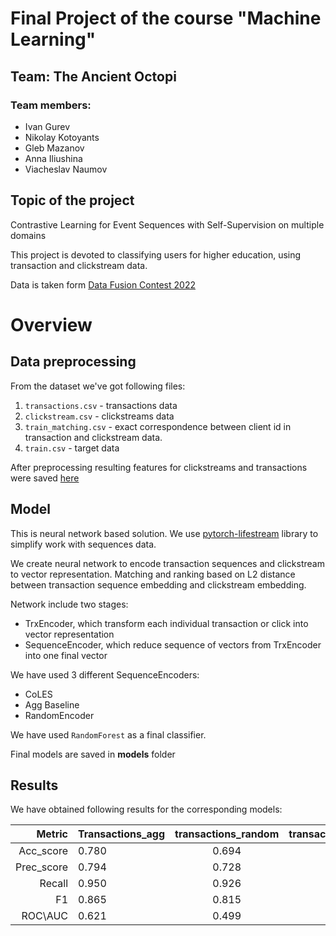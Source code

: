 # Final Project of the course "Machine Learning"
## Team: The Ancient Octopi
### Team members:
- Ivan Gurev
- Nikolay Kotoyants
- Gleb Mazanov
- Anna Iliushina
- Viacheslav Naumov

## Topic of the project
Contrastive Learning for Event Sequences with Self-Supervision on multiple domains

This project is devoted to classifying users for higher education, using transaction and clickstream data.

Data is taken form [Data Fusion Contest 2022](https://ods.ai/competitions/data-fusion2022-education)

# Overview
## Data preprocessing
From the dataset we've got following files:
1. `transactions.csv` - transactions data
2. `clickstream.csv` - clickstreams data
3. `train_matching.csv` - exact correspondence between client id in transaction and clickstream data.
4. `train.csv` - target data

After preprocessing resulting features for clickstreams and transactions were saved [here](https://drive.google.com/drive/folders/1zXjzLf0uGyT2mM8po8LgCz2z6Vvy2Gzi?usp=share_link)

## Model
This is neural network based solution. We use [pytorch-lifestream](https://github.com/dllllb/pytorch-lifestream) library to simplify work with sequences data.

We create neural network to encode transaction sequences and clickstream to vector representation. Matching and ranking based on L2 distance between transaction sequence embedding and clickstream embedding.

Network include two stages:

* TrxEncoder, which transform each individual transaction or click into vector representation
* SequenceEncoder, which reduce sequence of vectors from TrxEncoder into one final vector

We have used 3 different SequenceEncoders:
* CoLES
* Agg Baseline
* RandomEncoder

We have used `RandomForest` as a final classifier. 

Final models are saved in **models** folder

## Results

We have obtained following results for the corresponding models:

|Metric| Transactions_agg | transactions_random | transactions_coles|clickstreams_agg|clickstreams_random|clickstreams_coles|
|-------:| ------------- |:-------------:| -----:|-----:|-----:|-----:|
|Acc_score|0.780|0.694|0.764|0.644|0.694|0.729|
|Prec_score|0.794|0.728|0.790|0.734|0.728|0.729|
|Recall|0.950|0.926|0.928|0.801|0.926|0.999|
|F1|0.865|0.815|0.854|0.766|0.815|0.843|
|ROC\AUC|0.621|0.499|0.609|0.513|0.499|0.504|


